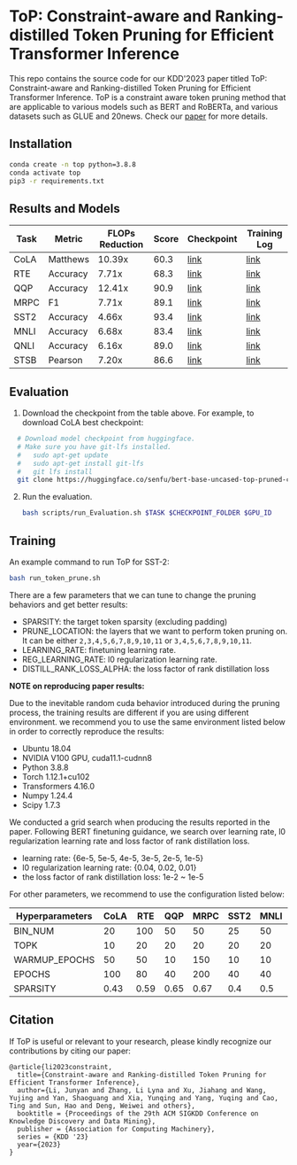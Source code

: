 # ToP: Constraint-aware and Ranking-distilled Token Pruning for Efficient Transformer Inference

This repo contains the source code for our KDD'2023 paper titled ToP: Constraint-aware and Ranking-distilled Token Pruning for Efficient Transformer Inference. ToP is a constraint aware token pruning method that are applicable to various models such as BERT and RoBERTa, and various datasets such as GLUE and 20news. Check our [paper](https://arxiv.org/abs/2306.14393) for more details.

## Installation

```bash
conda create -n top python=3.8.8
conda activate top
pip3 -r requirements.txt
```

## Results and Models

| Task | Metric   | FLOPs Reduction | Score | Checkpoint                                                          | Training Log                                                                              |
| ---- | -------- | --------------- | ----- | ------------------------------------------------------------------- | ----------------------------------------------------------------------------------------- |
| CoLA | Matthews | 10.39x          | 60.3  | [link](https://huggingface.co/senfu/bert-base-uncased-top-pruned-cola) | [link](https://huggingface.co/senfu/bert-base-uncased-top-pruned-cola/raw/main/cola-log.txt) |
| RTE  | Accuracy | 7.71x           | 68.3  | [link]()                                                               | [link](https://huggingface.co/senfu/bert-base-uncased-top-pruned-rte/raw/main/rte-log.txt)   |
| QQP  | Accuracy | 12.41x          | 90.9  | [link](https://huggingface.co/senfu/bert-base-uncased-top-pruned-qqp)  | [link](https://huggingface.co/senfu/bert-base-uncased-top-pruned-qqp/raw/main/qqp-log.txt)   |
| MRPC | F1       | 7.71x           | 89.1  | [link](https://huggingface.co/senfu/bert-base-uncased-top-pruned-mrpc) | [link](https://huggingface.co/senfu/bert-base-uncased-top-pruned-mrpc/raw/main/mrpc-log.txt) |
| SST2 | Accuracy | 4.66x           | 93.4  | [link](https://huggingface.co/senfu/bert-base-uncased-top-pruned-sst2) | [link](https://huggingface.co/senfu/bert-base-uncased-top-pruned-sst2/raw/main/sst2-log.txt) |
| MNLI | Accuracy | 6.68x           | 83.4  | [link](https://huggingface.co/senfu/bert-base-uncased-top-pruned-mnli) | [link](https://huggingface.co/senfu/bert-base-uncased-top-pruned-mnli/raw/main/mnli-log.txt) |
| QNLI | Accuracy | 6.16x           | 89.0  | [link](https://huggingface.co/senfu/bert-base-uncased-top-pruned-qnli) | [link](https://huggingface.co/senfu/bert-base-uncased-top-pruned-qnli/raw/main/qnli-log.txt) |
| STSB | Pearson  | 7.20x           | 86.6  | [link](https://huggingface.co/senfu/bert-base-uncased-top-pruned-stsb) | [link](https://huggingface.co/senfu/bert-base-uncased-top-pruned-stsb/raw/main/stsb-log.txt) |

## Evaluation

1. Download the checkpoint from the table above. For example, to download CoLA best checkpoint:

```bash
  # Download model checkpoint from huggingface.
  # Make sure you have git-lfs installed.
  #   sudo apt-get update
  #   sudo apt-get install git-lfs
  #   git lfs install
  git clone https://huggingface.co/senfu/bert-base-uncased-top-pruned-cola
```

2. Run the evaluation.

   ```bash
   bash scripts/run_Evaluation.sh $TASK $CHECKPOINT_FOLDER $GPU_ID
   ```

## Training

An example command to run ToP for SST-2:

```bash
bash run_token_prune.sh
```

There are a few parameters that we can tune to change the pruning behaviors and get better results:

* SPARSITY: the target token sparsity (excluding padding)
* PRUNE_LOCATION: the layers that we want to perform token pruning on. It can be either `2,3,4,5,6,7,8,9,10,11` or `3,4,5,6,7,8,9,10,11`.
* LEARNING_RATE: finetuning learning rate.
* REG_LEARNING_RATE: l0 regularization learning rate.
* DISTILL_RANK_LOSS_ALPHA: the loss factor of rank distillation loss

**NOTE on reproducing paper results:**

Due to the inevitable random cuda behavior introduced during the pruning process, the training results are different if you are using different environment. we recommend you to use the same environment listed below in order to correctly reproduce the results:

* Ubuntu 18.04
* NVIDIA V100 GPU, cuda11.1-cudnn8
* Python 3.8.8
* Torch 1.12.1+cu102
* Transformers 4.16.0
* Numpy 1.24.4
* Scipy 1.7.3

We conducted a grid search when producing the results reported in the paper. Following BERT finetuning guidance, we search over learning rate, l0 regularization learning rate and loss factor of rank distillation loss.

* learning rate: {6e-5, 5e-5, 4e-5, 3e-5, 2e-5, 1e-5}
* l0 regularization learning rate: {0.04, 0.02, 0.01}
* the loss factor of rank distillation loss: 1e-2 ~ 1e-5

For other parameters, we recommend to use the configuration listed below:

| Hyperparameters | CoLA | RTE  | QQP  | MRPC | SST2 | MNLI | QNLI | STSB |
| --------------- | ---- | ---- | ---- | ---- | ---- | ---- | ---- | ---- |
| BIN_NUM         | 20   | 100  | 50   | 50   | 25   | 50   | 50   | 30   |
| TOPK            | 10   | 20   | 20   | 20   | 20   | 20   | 20   | 20   |
| WARMUP_EPOCHS   | 50   | 50   | 10   | 150  | 10   | 10   | 10   | 50   |
| EPOCHS          | 100  | 80   | 40   | 200  | 40   | 40   | 40   | 150  |
| SPARSITY        | 0.43 | 0.59 | 0.65 | 0.67 | 0.4  | 0.5  | 0.58 | 0.7  |

## Citation

If ToP is useful or relevant to your research, please kindly recognize our contributions by citing our paper:

```
@article{li2023constraint,
  title={Constraint-aware and Ranking-distilled Token Pruning for Efficient Transformer Inference},
  author={Li, Junyan and Zhang, Li Lyna and Xu, Jiahang and Wang, Yujing and Yan, Shaoguang and Xia, Yunqing and Yang, Yuqing and Cao, Ting and Sun, Hao and Deng, Weiwei and others},
  booktitle = {Proceedings of the 29th ACM SIGKDD Conference on Knowledge Discovery and Data Mining},
  publisher = {Association for Computing Machinery},
  series = {KDD '23}
  year={2023}
}
```

